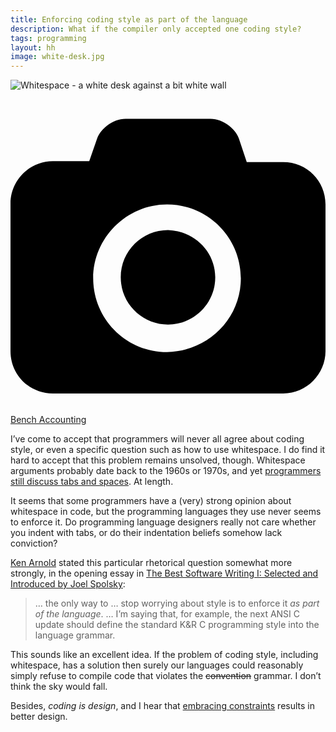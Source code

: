 ```yaml
---
title: Enforcing coding style as part of the language
description: What if the compiler only accepted one coding style?
tags: programming
layout: hh
image: white-desk.jpg
---
```


![Whitespace - a white desk against a bit white wall](white-desk.jpg)

<a class="unsplash" href="https://unsplash.com/photos/nvzvOPQW0gc" rel="noopener noreferrer"><span><svg xmlns="http://www.w3.org/2000/svg" viewBox="0 0 32 32"><title>unsplash-logo</title><path d="M20.8 18.1c0 2.7-2.2 4.8-4.8 4.8s-4.8-2.1-4.8-4.8c0-2.7 2.2-4.8 4.8-4.8 2.7.1 4.8 2.2 4.8 4.8zm11.2-7.4v14.9c0 2.3-1.9 4.3-4.3 4.3h-23.4c-2.4 0-4.3-1.9-4.3-4.3v-15c0-2.3 1.9-4.3 4.3-4.3h3.7l.8-2.3c.4-1.1 1.7-2 2.9-2h8.6c1.2 0 2.5.9 2.9 2l.8 2.4h3.7c2.4 0 4.3 1.9 4.3 4.3zm-8.6 7.5c0-4.1-3.3-7.5-7.5-7.5-4.1 0-7.5 3.4-7.5 7.5s3.3 7.5 7.5 7.5c4.2-.1 7.5-3.4 7.5-7.5z"></path></svg></span><span>Bench Accounting</span></a>

I’ve come to accept that programmers will never all agree about coding style, or even a specific question such as how to use whitespace.
I do find it hard to accept that this problem remains unsolved, though.
Whitespace arguments probably date back to the 1960s or 1970s, and yet 
[programmers still discuss tabs and spaces](http://programmers.stackexchange.com/search?q=tabs+spaces). 
At length.

It seems that some programmers have a (very) strong opinion about whitespace in code, but the programming languages they use never seems to enforce it.
Do programming language designers really not care whether you indent with tabs, or do their indentation beliefs somehow lack conviction?

[Ken Arnold](http://en.wikipedia.org/wiki/Ken_Arnold) stated this particular rhetorical question somewhat more strongly, in the opening essay in [The Best Software Writing I: Selected and Introduced by Joel Spolsky](http://joelonsoftware.com/articles/BestSoftwareWriting.html):

> … the only way to … stop worrying about style is to enforce it _as part of the language_. … I’m saying that, for example, the next ANSI C update should define the standard K&R C programming style into the language grammar.

This sounds like an excellent idea.
If the problem of coding style, including whitespace, has a solution then surely our languages could reasonably simply refuse to compile code that violates the ~~convention~~ grammar.
I don’t think the sky would fall.

Besides, _coding is design_, and I hear that 
[embracing constraints](https://gettingreal.37signals.com/ch03_Embrace_Constraints.php) results in better design.
